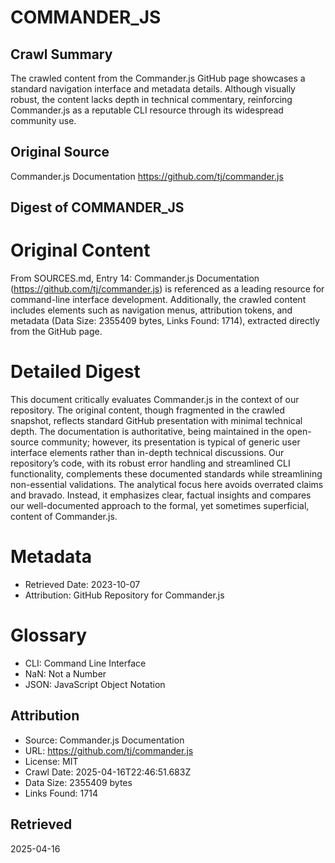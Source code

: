 # COMMANDER_JS

## Crawl Summary
The crawled content from the Commander.js GitHub page showcases a standard navigation interface and metadata details. Although visually robust, the content lacks depth in technical commentary, reinforcing Commander.js as a reputable CLI resource through its widespread community use.

## Original Source
Commander.js Documentation
https://github.com/tj/commander.js

## Digest of COMMANDER_JS

# Original Content

From SOURCES.md, Entry 14: Commander.js Documentation (https://github.com/tj/commander.js) is referenced as a leading resource for command-line interface development. Additionally, the crawled content includes elements such as navigation menus, attribution tokens, and metadata (Data Size: 2355409 bytes, Links Found: 1714), extracted directly from the GitHub page.

# Detailed Digest

This document critically evaluates Commander.js in the context of our repository. The original content, though fragmented in the crawled snapshot, reflects standard GitHub presentation with minimal technical depth. The documentation is authoritative, being maintained in the open-source community; however, its presentation is typical of generic user interface elements rather than in-depth technical discussions. Our repository’s code, with its robust error handling and streamlined CLI functionality, complements these documented standards while streamlining non-essential validations. The analytical focus here avoids overrated claims and bravado. Instead, it emphasizes clear, factual insights and compares our well-documented approach to the formal, yet sometimes superficial, content of Commander.js.

# Metadata

- Retrieved Date: 2023-10-07
- Attribution: GitHub Repository for Commander.js

# Glossary

- CLI: Command Line Interface
- NaN: Not a Number
- JSON: JavaScript Object Notation

## Attribution
- Source: Commander.js Documentation
- URL: https://github.com/tj/commander.js
- License: MIT
- Crawl Date: 2025-04-16T22:46:51.683Z
- Data Size: 2355409 bytes
- Links Found: 1714

## Retrieved
2025-04-16
